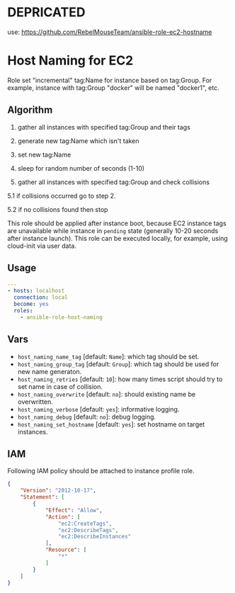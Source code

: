 # DEPRICATED
use: https://github.com/RebelMouseTeam/ansible-role-ec2-hostname

# Host Naming for EC2

Role set "incremental" tag:Name for instance based on tag:Group. For example, instance with tag:Group "docker" will be named "docker1", etc.


## Algorithm

1. gather all instances with specified tag:Group and their tags

2. generate new tag:Name which isn't taken

3. set new tag:Name

4. sleep for random number of seconds (1-10)

5. gather all instances with specified tag:Group and check collisions

5.1 if collisions occurred go to step 2.

5.2 if no collisions found then stop

This role should be applied after instance boot, because EC2 instance tags are unavailable while instance in `pending` state (generally 10-20 seconds after instance launch). This role can be executed locally, for example, using cloud-init via user data.

## Usage

```yaml
---
- hosts: localhost
  connection: local
  become: yes
  roles:
    - ansible-role-host-naming
```

## Vars

* `host_naming_name_tag` [default: `Name`]: which tag should be set.
* `host_naming_group_tag` [default: `Group`]: which tag should be used for new name generaton.
* `host_naming_retries` [default: `10`]: how many times script should try to set name in case of collision.
* `host_naming_overwrite` [default: `no`]: should existing name be overwritten.
* `host_naming_verbose` [default: `yes`]: informative logging.
* `host_naming_debug` [default: `no`]: debug logging.
* `host_naming_set_hostname` [default: `yes`]: set hostname on target instances.


## IAM

Following IAM policy should be attached to instance profile role.

```json
{
    "Version": "2012-10-17",
    "Statement": [
        {
            "Effect": "Allow",
            "Action": [
                "ec2:CreateTags",
                "ec2:DescribeTags",
                "ec2:DescribeInstances"
            ],
            "Resource": [
                "*"
            ]
        }
    ]
}
```
